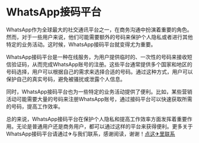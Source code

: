 # WhatsApp接码平台

WhatsApp作为全球最大的社交通讯平台之一，在商务沟通中扮演着重要的角色。然而，对于一些用户来说，他们可能需要额外的号码来保护个人隐私或者进行其他特定的业务活动。这时候，WhatsApp接码平台就变得尤为重要。

WhatsApp接码平台是一种在线服务，为用户提供临时的、一次性的号码来接收短信验证码，从而完成WhatsApp账号的注册。这些平台通常提供多个国家和地区的号码选择，用户可以根据自己的需求来选择合适的号码。通过这种方式，用户可以保护自己的真实号码，避免被骚扰或泄露个人信息。

同时，WhatsApp接码平台也为一些特定的业务活动提供了便利。比如，某些营销活动可能需要大量的号码来注册WhatsApp账号，通过接码平台可以快速获取所需的号码，提高工作效率。

总的来说，WhatsApp接码平台在保护个人隐私和提高工作效率方面发挥着重要作用。无论是普通用户还是商务用户，都可以通过这样的平台来获得便利。更多关于WhatsApp接码平台请通过✈与我们联系，感谢阅读，谢谢！[点这✈里联系](https://lm.k02.cc)